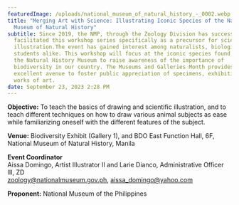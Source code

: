 ```yaml
---
featuredImage: /uploads/national_museum_of_natural_history_-_0002.webp
title: "Merging Art with Science: Illustrating Iconic Species of the National
  Museum of Natural History"
subtitle: Since 2019, the NMP, through the Zoology Division has successfully
  facilitated this workshop series specifically as a precursor for scientific
  illustration.The event has gained interest among naturalists, biologists, and
  students alike. This workshop will focus at the iconic species found within
  the Natural History Museum to raise awareness of the importance of
  biodiversity in our country. The Museums and Galleries Month provides an
  excellent avenue to foster public appreciation of specimens, exhibitions, and
  works of art.
date: September 23, 2023 2:28 PM
---
```

<!--StartFragment-->

**O﻿bjective:** To teach the basics of drawing and scientific illustration, and to teach different techniques on how to draw various animal subjects as ease while familiarizing oneself with the different features of the subject.

**V﻿enue:** Biodiversity Exhibit (Gallery 1), and BDO East Function Hall, 6F, National Museum of Natural History, Manila

**E﻿vent Coordinator**\
Aissa Domingo, Artist Illustrator II and Larie Dianco, Administrative Officer III, ZD\
zoology@nationalmuseum.gov.ph, aissa_domingo@yahoo.com

**P﻿roponent:** National Museum of the Philippines

<!--EndFragment-->